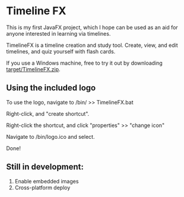 # Timeline FX

This is my first JavaFX project, which I hope can be used as an aid for anyone interested in learning via timelines.

TimelineFX is a timeline creation and study tool. Create, view, and edit timelines, and quiz yourself with flash cards.

If you use a Windows machine, free to try it out by downloading [target/TimelineFX.zip](/target/TimelineFX.zip).

## Using the included logo

To use the logo, navigate to /bin/ >> TimelineFX.bat

Right-click, and "create shortcut".

Right-click the shortcut, and click "properties" >> "change icon"

Navigate to /bin/logo.ico and select.

Done!

## Still in development:

1. Enable embedded images
2. Cross-platform deploy